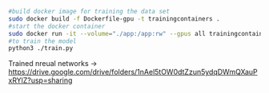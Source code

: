 ```sh
#build docker image for training the data set
sudo docker build -f Dockerfile-gpu -t trainingcontainers .
#start the docker container
sudo docker run -it --volume="./app:/app:rw" --gpus all trainingcontainers /bin/bash
#to train the model
python3 ./train.py
```
Trained nreual networks -> https://drive.google.com/drive/folders/1nAel5tOW0dtZzun5ydqDWmQXauPxRYlZ?usp=sharing
